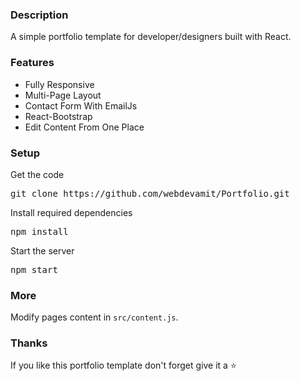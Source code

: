 ### Description

A simple portfolio template for developer/designers built with React.

### Features

- Fully Responsive
- Multi-Page Layout
- Contact Form With EmailJs
- React-Bootstrap
- Edit Content From One Place

### Setup

Get the code

<pre>git clone https://github.com/webdevamit/Portfolio.git</pre>

Install required dependencies

<pre>npm install</pre>

Start the server

<pre>npm start</pre>

### More

Modify pages content in `src/content.js`.

### Thanks

If you like this portfolio template don't forget give it a ⭐

